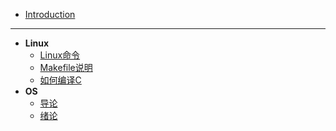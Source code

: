 * [Introduction](README.md)
---

* **Linux**
  * [Linux命令](post/OS/Linux命令.md)
  * [Makefile说明](post/OS/Makefile.md)
  * [如何编译C](post/OS/compile.md)
* **OS**
  * [导论](post/OS/操作系统：设计与实现.md)
  * [绪论](post/OS/绪论.md)

